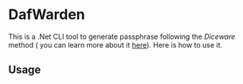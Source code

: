 # DafWarden
This is a .Net CLI tool to generate passphrase following the *Diceware* method ( you can learn more about it  [here](http://world.std.com/~reinhold/diceware.html)).
Here is how to use it.

## Usage
